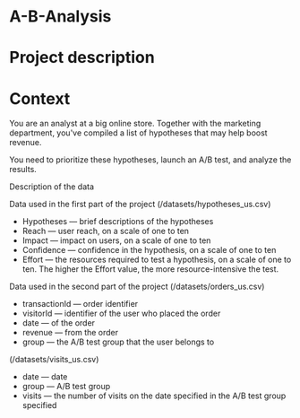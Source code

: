 # A-B-Analysis

# Project description

# Context

You are an analyst at a big online store. Together with the marketing department, you've compiled a list of hypotheses that may help boost revenue.

You need to prioritize these hypotheses, launch an A/B test, and analyze the results.

Description of the data

Data used in the first part of the project (/datasets/hypotheses_us.csv)

- Hypotheses — brief descriptions of the hypotheses
- Reach — user reach, on a scale of one to ten
- Impact — impact on users, on a scale of one to ten
- Confidence — confidence in the hypothesis, on a scale of one to ten
- Effort — the resources required to test a hypothesis, on a scale of one to ten. The higher the Effort value, the more resource-intensive the test.

Data used in the second part of the project
(/datasets/orders_us.csv) 
- transactionId — order identifier
- visitorId — identifier of the user who placed the order
- date — of the order
- revenue — from the order
- group — the A/B test group that the user belongs to

(/datasets/visits_us.csv) 
- date — date
- group — A/B test group
- visits — the number of visits on the date specified in the A/B test group specified
